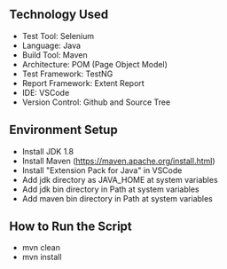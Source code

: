 ## Technology Used

* Test Tool: Selenium
* Language: Java
* Build Tool: Maven
* Architecture: POM (Page Object Model)
* Test Framework: TestNG
* Report Framework: Extent Report
* IDE: VSCode
* Version Control: Github and Source Tree


## Environment Setup

* Install JDK 1.8
* Install Maven (https://maven.apache.org/install.html)
* Install "Extension Pack for Java" in VSCode
* Add jdk directory as JAVA_HOME at system variables
* Add jdk bin directory in Path at system variables
* Add maven bin directory in Path at system variables


## How to Run the Script

* mvn clean
* mvn install 
